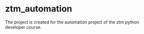 # ztm_automation
The project is created for the automation project of the ztm python developer course.
